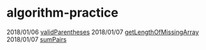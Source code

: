 # algorithm-practice

2018/01/06 [validParentheses](validParentheses.js)
2018/01/07 [getLengthOfMissingArray](getLengthOfMissingArray.js)
2018/01/07 [sumPairs](sumPairs.js)